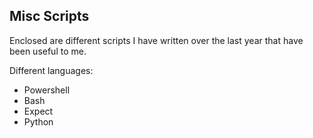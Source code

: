 ## Misc Scripts

Enclosed are different scripts I have written over the last year that have been useful to me. 

Different languages:

- Powershell
- Bash
- Expect
- Python